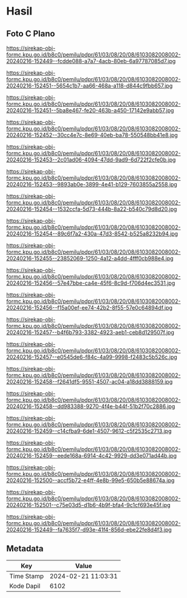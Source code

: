 # Hasil

## Foto C Plano

https://sirekap-obj-formc.kpu.go.id/b8c0/pemilu/pdpr/61/03/08/20/08/6103082008002-20240216-152449--fcdde088-a7a7-4acb-80eb-6a97787085d7.jpg

https://sirekap-obj-formc.kpu.go.id/b8c0/pemilu/pdpr/61/03/08/20/08/6103082008002-20240216-152451--5654c1b7-aa66-468a-a118-d844c9fbb657.jpg

https://sirekap-obj-formc.kpu.go.id/b8c0/pemilu/pdpr/61/03/08/20/08/6103082008002-20240216-152451--5ba8e467-fe20-463b-a450-17142e9abb57.jpg

https://sirekap-obj-formc.kpu.go.id/b8c0/pemilu/pdpr/61/03/08/20/08/6103082008002-20240216-152452--30cc4e7c-8e69-40eb-ba78-550548bb41e8.jpg

https://sirekap-obj-formc.kpu.go.id/b8c0/pemilu/pdpr/61/03/08/20/08/6103082008002-20240216-152453--2c01ad06-4094-47dd-9ad9-6d722f2cfe0b.jpg

https://sirekap-obj-formc.kpu.go.id/b8c0/pemilu/pdpr/61/03/08/20/08/6103082008002-20240216-152453--9893ab0e-3899-4e41-b129-7603855a2558.jpg

https://sirekap-obj-formc.kpu.go.id/b8c0/pemilu/pdpr/61/03/08/20/08/6103082008002-20240216-152454--1532ccfa-5d73-444b-8a22-b540c79d8d20.jpg

https://sirekap-obj-formc.kpu.go.id/b8c0/pemilu/pdpr/61/03/08/20/08/6103082008002-20240216-152454--89c6f7a2-430a-47d3-8542-b525a8232b94.jpg

https://sirekap-obj-formc.kpu.go.id/b8c0/pemilu/pdpr/61/03/08/20/08/6103082008002-20240216-152455--23852069-1250-4a12-a4dd-4fff0cb988e4.jpg

https://sirekap-obj-formc.kpu.go.id/b8c0/pemilu/pdpr/61/03/08/20/08/6103082008002-20240216-152456--57e47bbe-ca4e-45f6-8c9d-f706d4ec3531.jpg

https://sirekap-obj-formc.kpu.go.id/b8c0/pemilu/pdpr/61/03/08/20/08/6103082008002-20240216-152456--f15a00ef-ee74-42b2-8f55-57e0c64894df.jpg

https://sirekap-obj-formc.kpu.go.id/b8c0/pemilu/pdpr/61/03/08/20/08/6103082008002-20240216-152457--b4f6b793-3382-4923-aeb1-ceb8d129507f.jpg

https://sirekap-obj-formc.kpu.go.id/b8c0/pemilu/pdpr/61/03/08/20/08/6103082008002-20240216-152457--e0545de6-f84c-4a99-9998-f2483c5b526c.jpg

https://sirekap-obj-formc.kpu.go.id/b8c0/pemilu/pdpr/61/03/08/20/08/6103082008002-20240216-152458--f2641df5-9551-4507-ac04-a18dd3888159.jpg

https://sirekap-obj-formc.kpu.go.id/b8c0/pemilu/pdpr/61/03/08/20/08/6103082008002-20240216-152458--dd983388-9270-4f4e-b44f-51b2f70c2886.jpg

https://sirekap-obj-formc.kpu.go.id/b8c0/pemilu/pdpr/61/03/08/20/08/6103082008002-20240216-152459--c14cfba9-6de1-4507-9612-c5f2535c2713.jpg

https://sirekap-obj-formc.kpu.go.id/b8c0/pemilu/pdpr/61/03/08/20/08/6103082008002-20240216-152459--eede168a-6914-4c42-9929-dd3e071ad44b.jpg

https://sirekap-obj-formc.kpu.go.id/b8c0/pemilu/pdpr/61/03/08/20/08/6103082008002-20240216-152500--accf5b72-e4ff-4e8b-99e5-650b5e88674a.jpg

https://sirekap-obj-formc.kpu.go.id/b8c0/pemilu/pdpr/61/03/08/20/08/6103082008002-20240216-152501--c75e03d5-d1b6-4b9f-bfa4-9c1cf693e45f.jpg

https://sirekap-obj-formc.kpu.go.id/b8c0/pemilu/pdpr/61/03/08/20/08/6103082008002-20240216-152449--fa7635f7-d93e-41f4-856d-ebe22fe8d4f3.jpg


## Metadata

| Key        | Value               |
| ---------- | ------------------- |
| Time Stamp | 2024-02-21 11:03:31 |
| Kode Dapil | 6102                |



